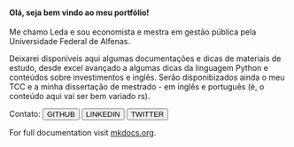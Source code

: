 #### **Olá, seja bem vindo ao meu portfólio!**

Me chamo Leda e sou economista e mestra em gestão pública pela Universidade Federal de Alfenas.

Deixarei disponíveis aqui algumas documentações e dicas de materiais de estudo, desde excel avançado a algumas dicas da linguagem Python e conteúdos sobre investimentos e inglês. Serão disponibizados ainda o meu TCC e a minha dissertação de mestrado - em inglês e português (é, o conteúdo aqui vai ser bem variado rs).

Contato:
<button onclick="window.open('https://github.com/LedaGrasiele');">GITHUB</button>
<button onclick="window.open('https://www.linkedin.com/in/leda-grasiele-oliveira/');">LINKEDIN</button>
<button onclick="window.open('https://twitter.com/LedaGrasiele');">TWITTER</button>


For full documentation visit [mkdocs.org](https://mkdocs.org).

